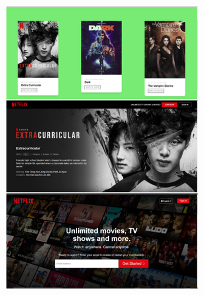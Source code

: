 ![home page](https://github.com/somadc/Netflix-Clone/blob/master/img1.png?raw=true)
![home page](https://github.com/somadc/Netflix-Clone/blob/master/img2.png?raw=true)
![home page](https://github.com/somadc/Netflix-Clone/blob/master/img3.png?raw=true)
